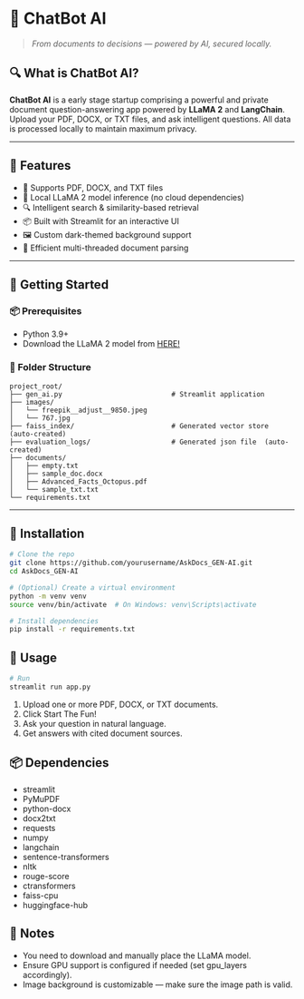 # 💬 ChatBot AI

> *From documents to decisions — powered by AI, secured locally.*

## 🔍 What is ChatBot AI?

**ChatBot AI** is a early stage startup comprising a powerful and private document question-answering app powered by **LLaMA 2** and **LangChain**. Upload your PDF, DOCX, or TXT files, and ask intelligent questions. All data is processed locally to maintain maximum privacy.

---

## 🎯 Features

- 📄 Supports PDF, DOCX, and TXT files
- 🧠 Local LLaMA 2 model inference (no cloud dependencies)
- 🔍 Intelligent search & similarity-based retrieval
- 📦 Built with Streamlit for an interactive UI
- 🖼️ Custom dark-themed background support
- 🧵 Efficient multi-threaded document parsing

---

## 🚀 Getting Started

### 📦 Prerequisites

- Python 3.9+
- Download the LLaMA 2 model from [HERE!](https://huggingface.co/Saravanan2003/llama_model_2/tree/main)  

### 📁 Folder Structure  
  
```  
project_root/
├── gen_ai.py                           # Streamlit application  
├── images/
│   └── freepik__adjust__9850.jpeg
│   └── 767.jpg
├── faiss_index/                        # Generated vector store  (auto-created)
├── evaluation_logs/                    # Generated json file  (auto-created)  
├── documents/
│   ├── empty.txt
│   ├── sample_doc.docx
│   ├── Advanced_Facts_Octopus.pdf  
│   └── sample_txt.txt
└── requirements.txt  
```

---

## 🧰 Installation

```bash
# Clone the repo
git clone https://github.com/yourusername/AskDocs_GEN-AI.git
cd AskDocs_GEN-AI

# (Optional) Create a virtual environment
python -m venv venv
source venv/bin/activate  # On Windows: venv\Scripts\activate

# Install dependencies
pip install -r requirements.txt

```  
## 🧠 Usage  

```bash
# Run
streamlit run app.py
```

1.  Upload one or more PDF, DOCX, or TXT documents.  
2.  Click Start The Fun!  
3.  Ask your question in natural language.  
4.  Get answers with cited document sources.

## 📦 Dependencies  
 
- streamlit  
- PyMuPDF  
- python-docx  
- docx2txt  
- requests  
- numpy  
- langchain  
- sentence-transformers  
- nltk  
- rouge-score  
- ctransformers  
- faiss-cpu  
- huggingface-hub  

## 📎 Notes  

- You need to download and manually place the LLaMA model.
- Ensure GPU support is configured if needed (set gpu_layers accordingly).
- Image background is customizable — make sure the image path is valid.

